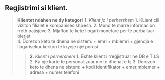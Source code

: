 
   ##  Regjistrimi si klient. 

 >**Klientet ndahen ne dy kategori**
  **1**.   *Klient jo i perhershem* 
    1.   KLient cili viziton filialet e kompanises shpesh.
    2.   Mund te marre informacion rreth pajisjeve 
    3.   Mjafton te kete llogari monetare per te perballuar blerjet  
    4.   Dorezon keto te dhena ne sistem:
    +   emri 
    +   mbiemri 
    +   gjendja e llogarisekur kerkon te kryeje nje porosi
>>**2**.   *Klient i perhershem* 
    1.   Eshte klient i rregjistruar ne DB e T.I.S 
    2.   Ka nje karte te personalizuar me te dhenat e tij
    3.   Dorezon keto te dhena ne sistem:
    +   kodi identifikator 
    +   emer,mbiemer 
    +   adresa 
    +   numer telefoni
